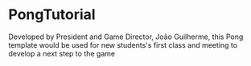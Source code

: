 # PongTutorial
Developed by President and Game Director, João Guilherme, this Pong template would be used for new students's first class and meeting to develop a next step to the game
